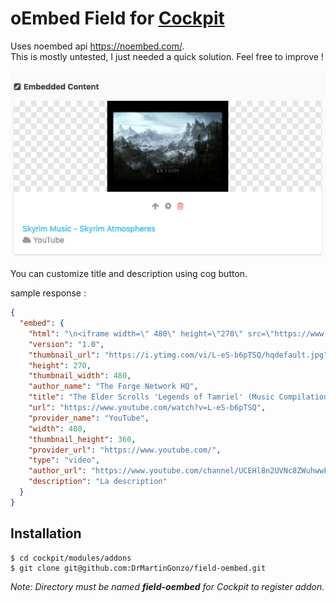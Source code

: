 # oEmbed Field for [Cockpit](https://github.com/agentejo/cockpit)

Uses noembed api https://noembed.com/.  
This is mostly untested, I just needed a quick solution. Feel free to improve !

![Preview](preview.png)

You can customize title and description using cog button.

sample response :
```json
{
  "embed": {
    "html": "\n<iframe width=\" 480\" height=\"270\" src=\"https://www.youtube.com/embed/L-eS-b6pTSQ?feature=oembed\" frameborder=\"0\" allowfullscreen=\"allowfullscreen\"></iframe>\n",
    "version": "1.0",
    "thumbnail_url": "https://i.ytimg.com/vi/L-eS-b6pTSQ/hqdefault.jpg",
    "height": 270,
    "thumbnail_width": 480,
    "author_name": "The Forge Network HQ",
    "title": "The Elder Scrolls 'Legends of Tamriel' (Music Compilation) (Morrowind, Oblivion & Skyrim)",
    "url": "https://www.youtube.com/watch?v=L-eS-b6pTSQ",
    "provider_name": "YouTube",
    "width": 480,
    "thumbnail_height": 360,
    "provider_url": "https://www.youtube.com/",
    "type": "video",
    "author_url": "https://www.youtube.com/channel/UCEHl8n2UVNc8ZWuhwwF8Ukg",
    "description": "La description"
  }
}
```

## Installation

```
$ cd cockpit/modules/addons
$ git clone git@github.com:DrMartinGonzo/field-oembed.git
```

_Note: Directory must be named **field-oembed** for Cockpit to register addon._
